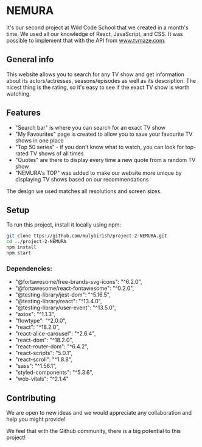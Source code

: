 # NEMURA

It's our second project at Wild Code School that we created in a month's time. We used all our knowledge of React, JavaScript, and CSS. It was possible to implement that with the API from www.tvmaze.com.

## General info

This website allows you to search for any TV show and get information about its actors/actresses, seasons/episodes as well as its description. The nicest thing is the rating, so it's easy to see if the exact TV show is worth watching. 

## Features

* "Search bar" is where you can search for an exact TV show
* "My Favourites" page is created to allow you to save your favourite TV shows in one place
* "Top 50 series" - if you don't know what to watch, you can look for top-rated TV shows of all times
* "Quotes" are there to display every time a new quote from a random TV show 
* "NEMURA's TOP" was added to make our website more unique by displaying TV shows based on our recommendations

The design we used matches all resolutions and screen sizes.

## Setup

To run this project, install it locally using npm:

```bash
git clone ttps://github.com/mulybirish/project-2-NEMURA.git
cd ../project-2-NEMURA
npm install
npm start
```

### Dependencies:
  * "@fortawesome/free-brands-svg-icons": "^6.2.0",
  * "@fortawesome/react-fontawesome": "^0.2.0",
  * "@testing-library/jest-dom": "^5.16.5",
  * "@testing-library/react": "^13.4.0",
  * "@testing-library/user-event": "^13.5.0",
  * "axios": "^1.1.3",
  * "flowtype": "^2.0.0",
  * "react": "^18.2.0",
  * "react-alice-carousel": "^2.6.4",
  * "react-dom": "^18.2.0",
  * "react-router-dom": "^6.4.2",
  * "react-scripts": "5.0.1",
  * "react-scroll": "^1.8.8",
  * "sass": "^1.56.1",
  * "styled-components": "^5.3.6",
  * "web-vitals": "^2.1.4"

## Contributing

We are open to new ideas and we would appreciate any collaboration and help you might provide!

We feel that with the Github community, there is a big potential to this project!

